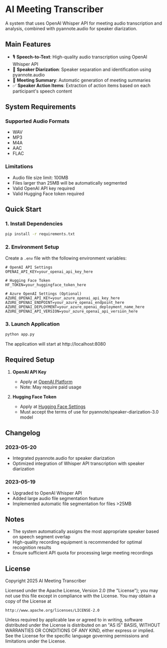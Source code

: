 # AI Meeting Transcriber

A system that uses OpenAI Whisper API for meeting audio transcription and analysis, combined with pyannote.audio for speaker diarization.

## Main Features

- 🎙️ **Speech-to-Text**: High-quality audio transcription using OpenAI Whisper API
- 👥 **Speaker Diarization**: Speaker separation and identification using pyannote.audio
- 📝 **Meeting Summary**: Automatic generation of meeting summaries
- ✅ **Speaker Action Items**: Extraction of action items based on each participant's speech content

## System Requirements

### Supported Audio Formats
- WAV
- MP3
- M4A
- AAC
- FLAC

### Limitations
- Audio file size limit: 100MB
- Files larger than 25MB will be automatically segmented
- Valid OpenAI API key required
- Valid Hugging Face token required

## Quick Start

### 1. Install Dependencies
```bash
pip install -r requirements.txt
```

### 2. Environment Setup
Create a `.env` file with the following environment variables:

```env
# OpenAI API Settings
OPENAI_API_KEY=your_openai_api_key_here

# Hugging Face Token
HF_TOKEN=your_huggingface_token_here

# Azure OpenAI Settings (Optional)
AZURE_OPENAI_API_KEY=your_azure_openai_api_key_here
AZURE_OPENAI_ENDPOINT=your_azure_openai_endpoint_here
AZURE_OPENAI_DEPLOYMENT=your_azure_openai_deployment_name_here
AZURE_OPENAI_API_VERSION=your_azure_openai_api_version_here
```

### 3. Launch Application
```bash
python app.py
```
The application will start at http://localhost:8080

## Required Setup

1. **OpenAI API Key**
   - Apply at [OpenAI Platform](https://platform.openai.com/)
   - Note: May require paid usage

2. **Hugging Face Token**
   - Apply at [Hugging Face Settings](https://huggingface.co/settings/tokens)
   - Must accept the terms of use for pyannote/speaker-diarization-3.0 model

## Changelog

### 2023-05-20
- Integrated pyannote.audio for speaker diarization
- Optimized integration of Whisper API transcription with speaker diarization

### 2023-05-19
- Upgraded to OpenAI Whisper API
- Added large audio file segmentation feature
- Implemented automatic file segmentation for files >25MB

## Notes

- The system automatically assigns the most appropriate speaker based on speech segment overlap
- High-quality recording equipment is recommended for optimal recognition results
- Ensure sufficient API quota for processing large meeting recordings

## License

Copyright 2025 AI Meeting Transcriber

Licensed under the Apache License, Version 2.0 (the "License");
you may not use this file except in compliance with the License.
You may obtain a copy of the License at

    http://www.apache.org/licenses/LICENSE-2.0

Unless required by applicable law or agreed to in writing, software
distributed under the License is distributed on an "AS IS" BASIS,
WITHOUT WARRANTIES OR CONDITIONS OF ANY KIND, either express or implied.
See the License for the specific language governing permissions and
limitations under the License. 